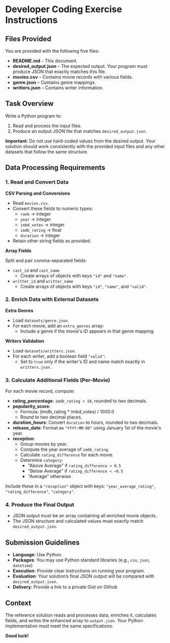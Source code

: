 # Developer Coding Exercise Instructions

## Files Provided

You are provided with the following five files:

- **README.md** – This document.
- **desired_output.json** – The expected output. Your program must produce JSON that exactly matches this file.
- **movies.csv** – Contains movie records with various fields.
- **genre.json** – Contains genre mappings.
- **writters.json** – Contains writer information. 

## Task Overview

Write a Python program to:

1. Read and process the input files.
2. Produce an output JSON file that matches `desired_output.json`.

**Important**: Do not use hard-coded values from the desired output. Your solution should work consistently with the provided input files and any other datasets that follow the same structure.

## Data Processing Requirements

### 1. Read and Convert Data

**CSV Parsing and Conversions**

- Read `movies.csv`.
- Convert these fields to numeric types:
  - `rank` → integer
  - `year` → integer
  - `imbd_votes` → integer
  - `imdb_rating` → float
  - `duration` → integer
- Retain other string fields as provided.

**Array Fields**

Split and pair comma-separated fields:

- `cast_id` and `cast_name`
  - Create arrays of objects with keys `"id"` and `"name"`.
- `writter_id` and `writter_name`
  - Create arrays of objects with keys `"id"`, `"name"`, and `"valid"`.

### 2. Enrich Data with External Datasets

**Extra Genres**

- Load `datasets/genre.json`.
- For each movie, add an `extra_genres` array:
  - Include a genre if the movie's ID appears in that genre mapping.

**Writers Validation**

- Load `datasets/writters.json`.
- For each writer, add a boolean field `"valid"`:
  - Set to `true` only if the writer's ID and name match exactly in `writters.json`.

### 3. Calculate Additional Fields (Per-Movie)

For each movie record, compute:

- **rating_percentage**: `imdb_rating × 10`, rounded to two decimals.
- **popularity_score**:
  - Formula: (imdb_rating * imbd_votes) / 1000.0
  - Round to two decimal places.
- **duration_hours**: Convert `duration` to hours, rounded to two decimals.
- **release_date**: Format as `"YYYY-MM-DD"` using January 1st of the movie's year.
- **reception**:
  - Group movies by year.
  - Compute the year average of `imdb_rating`.
  - Calculate `rating_difference` for each movie.
  - Determine `category`:
    - "Above Average" if `rating_difference > 0.5`
    - "Below Average" if `rating_difference < −0.5`
    - "Average" otherwise

Include these in a `"reception"` object with keys: `"year_average_rating"`, `"rating_difference"`, `"category"`.

### 4. Produce the Final Output

- JSON output must be an array containing all enriched movie objects.
- The JSON structure and calculated values must exactly match `desired_output.json`.

## Submission Guidelines

- **Language**: Use Python.
- **Packages**: You may use Python standard libraries (e.g., `csv`, `json`, `datetime`)
- **Execution**: Provide clear instructions on running your program.
- **Evaluation**: Your solution’s final JSON output will be compared with `desired_output.json`.
- **Delivery**: Provide a link to a private Gist on Github

## Context

The reference solution reads and processes data, enriches it, calculates fields, and writes the enhanced array to `output.json`. Your Python implementation must meet the same specifications.

**Good luck!**
